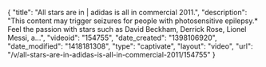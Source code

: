 {
    "title": "All stars are in | adidas is all in commercial 2011.",
    "description": "This content may trigger seizures for people with photosensitive epilepsy.* Feel the passion with stars such as David Beckham, Derrick Rose, Lionel Messi, a...",
    "videoid": "154755",
    "date_created": "1398106920",
    "date_modified": "1418181308",
    "type": "captivate",
    "layout": "video",
    "url": "\/v\/all-stars-are-in-adidas-is-all-in-commercial-2011\/154755"
}